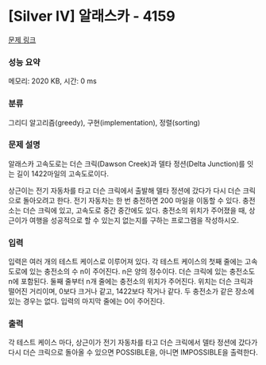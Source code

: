 # [Silver IV] 알래스카 - 4159 

[문제 링크](https://www.acmicpc.net/problem/4159) 

### 성능 요약

메모리: 2020 KB, 시간: 0 ms

### 분류

그리디 알고리즘(greedy), 구현(implementation), 정렬(sorting)

### 문제 설명

<p>알래스카 고속도로는 더슨 크릭(Dawson Creek)과 델타 정션(Delta Junction)를 잇는 길이 1422마일의 고속도로이다.</p>

<p>상근이는 전기 자동차를 타고 더슨 크릭에서 출발해 델타 정션에 갔다가 다시 더슨 크릭으로 돌아오려고 한다. 전기 자동차는 한 번 충전하면 200 마일을 이동할 수 있다. 충전소는 더슨 크릭에 있고, 고속도로 중간 중간에도 있다. 충전소의 위치가 주어졌을 때, 상근이가 여행을 성공적으로 할 수 있는지 없는지를 구하는 프로그램을 작성하시오.</p>

### 입력 

 <p>입력은 여러 개의 테스트 케이스로 이루어져 있다. 각 테스트 케이스의 첫째 줄에는 고속도로에 있는 충전소의 수 n이 주어진다. n은 양의 정수이다. 더슨 크릭에 있는 충전소도 n에 포함된다. 둘째 줄부터 n개 줄에는 충전소의 위치가 주어진다. 위치는 더슨 크릭과 떨어진 거리이며, 0보다 크거나 같고, 1422보다 작거나 같다. 두 충전소가 같은 장소에 있는 경우는 없다. 입력의 마지막 줄에는 0이 주어진다.</p>

### 출력 

 <p>각 테스트 케이스 마다, 상근이가 전기 자동차를 타고 더슨 크릭에서 델타 정션에 갔다가 다시 더슨 크릭으로 돌아올 수 있으면 POSSIBLE을, 아니면 IMPOSSIBLE을 출력한다.</p>


